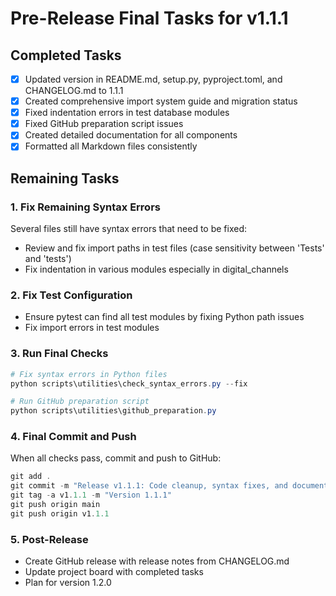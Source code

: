 # Pre-Release Final Tasks for v1.1.1

## Completed Tasks
- [x] Updated version in README.md, setup.py, pyproject.toml, and CHANGELOG.md to 1.1.1
- [x] Created comprehensive import system guide and migration status
- [x] Fixed indentation errors in test database modules
- [x] Fixed GitHub preparation script issues
- [x] Created detailed documentation for all components
- [x] Formatted all Markdown files consistently

## Remaining Tasks

### 1. Fix Remaining Syntax Errors
Several files still have syntax errors that need to be fixed:
- Review and fix import paths in test files (case sensitivity between 'Tests' and 'tests')
- Fix indentation in various modules especially in digital_channels

### 2. Fix Test Configuration
- Ensure pytest can find all test modules by fixing Python path issues
- Fix import errors in test modules

### 3. Run Final Checks
```powershell
# Fix syntax errors in Python files
python scripts\utilities\check_syntax_errors.py --fix

# Run GitHub preparation script
python scripts\utilities\github_preparation.py
```

### 4. Final Commit and Push
When all checks pass, commit and push to GitHub:
```powershell
git add .
git commit -m "Release v1.1.1: Code cleanup, syntax fixes, and documentation updates"
git tag -a v1.1.1 -m "Version 1.1.1"
git push origin main
git push origin v1.1.1
```

### 5. Post-Release
- Create GitHub release with release notes from CHANGELOG.md
- Update project board with completed tasks
- Plan for version 1.2.0
